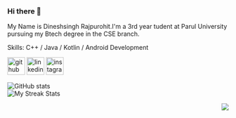 ### Hi there 👋


My Name is Dineshsingh Rajpurohit.I'm a 3rd year tudent at Parul University pursuing my Btech degree in the CSE branch.

Skills: C++ / Java / Kotlin / Android Development

[<img src='https://cdn.jsdelivr.net/npm/simple-icons@3.0.1/icons/github.svg' alt='github' height='40'>](https://github.com/dineshraj92422/)  [<img src='https://cdn.jsdelivr.net/npm/simple-icons@3.0.1/icons/linkedin.svg' alt='linkedin' height='40'>](https://www.linkedin.com/in/dineshsingh-rajpurohit/)  [<img src='https://cdn.jsdelivr.net/npm/simple-icons@3.0.1/icons/instagram.svg' alt='instagram' height='40'>](https://www.instagram.com/_dr.marks_/)  

![GitHub stats](https://github-readme-stats.vercel.app/api?username=dineshraj92422&show_icons=true&theme=dracula) </br>
![My Streak Stats](https://github-readme-streak-stats.herokuapp.com/?user=dineshraj92422&theme=tokyonight)

<img align="right" src="https://github-readme-stats.vercel.app/api/top-langs/?username=dineshraj92422&theme=dracula&hide_langs_below=1" /></br>

